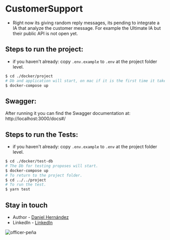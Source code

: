 # CustomerSupport

- Right now its giving random reply messages, its pending to integrate a IA that analyze the customer message. For example the Ultimate IA but their public API is not open yet.

## Steps to run the project:

- if you haven't already: copy `.env.example` to `.env` at the project folder level.

```bash
$ cd ./docker/project
# Db and application will start, on mac if it is the first time it takes some time due to the copy of the volumes.
$ docker-compose up
```

## Swagger:

After running it you can find the Swagger documentation at: http://localhost:3000/docs#/

## Steps to run the Tests:

- if you haven't already: copy `.env.example` to `.env` at the project folder level.

```bash
$ cd ./docker/test-db
# The Db for testing proposes will start.
$ docker-compose up
# To return to the project folder.
$ cd ../../project
# To run the test.
$ yarn test
```

## Stay in touch

- Author - [Daniel Hernández](https://github.com/danielhdezller)
- LinkedIn - [LinkedIn](https://www.linkedin.com/in/daniel-hernandez-ller/)


![officer-peña](https://github.com/danielhdezller/customer-support/assets/63543622/eb4235ba-6d99-461d-a688-f9d0379808af)
